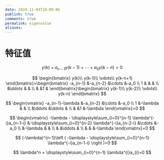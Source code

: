 ```yaml
---
date: 2024-11-04T10:09:06
publish: true
comments: true
permalink: eigenvalue
aliases:
---
```


# 特征值

$$
y(k) + a_{n-1} y(k-1) + \cdots + a_0 y(k-n) = 0
$$

$$
\begin{bmatrix}
y(k)\\ 
y(k-1)\\
\vdots\\
y(k-n+1)
\end{bmatrix}=\begin{bmatrix}
-a_{n-1} &-a_{n-2} &\cdots  &-a_0 \\
1 & & & \\
&\ddots & & \\
& &1 &
\end{bmatrix}\begin{bmatrix}
y(k-1)\\
y(k-2)\\
\vdots\\
y(k-n)
\end{bmatrix}
$$

$$
\begin{vmatrix}
-a_{n-1}-\lambda &-a_{n-2} &\cdots  &-a_0 \\
1 &-\lambda & & \\
&\ddots &\ddots & \\
& &1 &-\lambda
\end{vmatrix}=0
$$

$$
\begin{vmatrix}
-\lambda - \displaystyle\sum_{i=0}^{n-1} \lambda^{-i}a_{n-1-i} &-\displaystyle\sum_{i=0}^{n-2} \lambda^{-i}a_{n-2-i} &\cdots  &-a_0 \\
 &-\lambda & & \\
& &\ddots & \\
& & &-\lambda
\end{vmatrix}=0
$$

$$
(-\lambda)^{n-1}\left ( -\lambda - \displaystyle\sum_{i=0}^{n-1} \lambda^{-i}a_{n-1-i} \right )=0
$$

$$
\lambda^n + \displaystyle\sum_{i=0}^{n-1} \lambda^{i}a_{i}=0
$$
